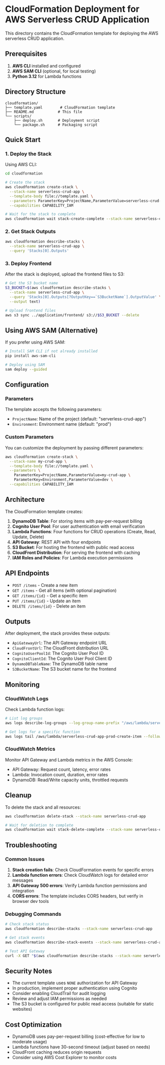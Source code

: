 # CloudFormation Deployment for AWS Serverless CRUD Application

This directory contains the CloudFormation template for deploying the AWS serverless CRUD application.

## Prerequisites

1. **AWS CLI** installed and configured
2. **AWS SAM CLI** (optional, for local testing)
3. **Python 3.12** for Lambda functions

## Directory Structure

```
cloudformation/
├── template.yaml        # CloudFormation template
├── README.md           # This file
└── scripts/
    ├── deploy.sh       # Deployment script
    └── package.sh      # Packaging script
```

## Quick Start

### 1. Deploy the Stack

Using AWS CLI:

```bash
cd cloudformation

# Create the stack
aws cloudformation create-stack \
  --stack-name serverless-crud-app \
  --template-body file://template.yaml \
  --parameters ParameterKey=ProjectName,ParameterValue=serverless-crud-app ParameterKey=Environment,ParameterValue=prod \
  --capabilities CAPABILITY_IAM

# Wait for the stack to complete
aws cloudformation wait stack-create-complete --stack-name serverless-crud-app
```

### 2. Get Stack Outputs

```bash
aws cloudformation describe-stacks \
  --stack-name serverless-crud-app \
  --query 'Stacks[0].Outputs'
```

### 3. Deploy Frontend

After the stack is deployed, upload the frontend files to S3:

```bash
# Get the S3 bucket name
S3_BUCKET=$(aws cloudformation describe-stacks \
  --stack-name serverless-crud-app \
  --query 'Stacks[0].Outputs[?OutputKey==`S3BucketName`].OutputValue' \
  --output text)

# Upload frontend files
aws s3 sync ../application/frontend/ s3://$S3_BUCKET --delete
```

## Using AWS SAM (Alternative)

If you prefer using AWS SAM:

```bash
# Install SAM CLI if not already installed
pip install aws-sam-cli

# Deploy using SAM
sam deploy --guided
```

## Configuration

### Parameters

The template accepts the following parameters:

- `ProjectName`: Name of the project (default: "serverless-crud-app")
- `Environment`: Environment name (default: "prod")

### Custom Parameters

You can customize the deployment by passing different parameters:

```bash
aws cloudformation create-stack \
  --stack-name my-crud-app \
  --template-body file://template.yaml \
  --parameters \
    ParameterKey=ProjectName,ParameterValue=my-crud-app \
    ParameterKey=Environment,ParameterValue=dev \
  --capabilities CAPABILITY_IAM
```

## Architecture

The CloudFormation template creates:

1. **DynamoDB Table**: For storing items with pay-per-request billing
2. **Cognito User Pool**: For user authentication with email verification
3. **Lambda Functions**: Four functions for CRUD operations (Create, Read, Update, Delete)
4. **API Gateway**: REST API with four endpoints
5. **S3 Bucket**: For hosting the frontend with public read access
6. **CloudFront Distribution**: For serving the frontend with caching
7. **IAM Roles and Policies**: For Lambda execution permissions

## API Endpoints

- `POST /items` - Create a new item
- `GET /items` - Get all items (with optional pagination)
- `GET /items/{id}` - Get a specific item
- `PUT /items/{id}` - Update an item
- `DELETE /items/{id}` - Delete an item

## Outputs

After deployment, the stack provides these outputs:

- `ApiGatewayUrl`: The API Gateway endpoint URL
- `CloudFrontUrl`: The CloudFront distribution URL
- `CognitoUserPoolId`: The Cognito User Pool ID
- `CognitoClientId`: The Cognito User Pool Client ID
- `DynamoDBTableName`: The DynamoDB table name
- `S3BucketName`: The S3 bucket name for the frontend

## Monitoring

### CloudWatch Logs

Check Lambda function logs:

```bash
# List log groups
aws logs describe-log-groups --log-group-name-prefix "/aws/lambda/serverless-crud-app"

# Get logs for a specific function
aws logs tail /aws/lambda/serverless-crud-app-prod-create-item --follow
```

### CloudWatch Metrics

Monitor API Gateway and Lambda metrics in the AWS Console:
- API Gateway: Request count, latency, error rates
- Lambda: Invocation count, duration, error rates
- DynamoDB: Read/Write capacity units, throttled requests

## Cleanup

To delete the stack and all resources:

```bash
aws cloudformation delete-stack --stack-name serverless-crud-app

# Wait for deletion to complete
aws cloudformation wait stack-delete-complete --stack-name serverless-crud-app
```

## Troubleshooting

### Common Issues

1. **Stack creation fails**: Check CloudFormation events for specific errors
2. **Lambda function errors**: Check CloudWatch logs for detailed error messages
3. **API Gateway 500 errors**: Verify Lambda function permissions and integration
4. **CORS errors**: The template includes CORS headers, but verify in browser dev tools

### Debugging Commands

```bash
# Check stack status
aws cloudformation describe-stacks --stack-name serverless-crud-app

# Get stack events
aws cloudformation describe-stack-events --stack-name serverless-crud-app

# Test API Gateway
curl -X GET "$(aws cloudformation describe-stacks --stack-name serverless-crud-app --query 'Stacks[0].Outputs[?OutputKey==`ApiGatewayUrl`].OutputValue' --output text)"
```

## Security Notes

- The current template uses `NONE` authorization for API Gateway
- In production, implement proper authentication using Cognito
- Consider enabling CloudTrail for audit logging
- Review and adjust IAM permissions as needed
- The S3 bucket is configured for public read access (suitable for static websites)

## Cost Optimization

- DynamoDB uses pay-per-request billing (cost-effective for low to moderate usage)
- Lambda functions have 30-second timeout (adjust based on needs)
- CloudFront caching reduces origin requests
- Consider using AWS Cost Explorer to monitor costs 